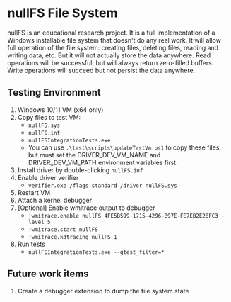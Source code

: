 # nullFS File System

nullFS is an educational research project. It is a full implementation of a Windows installable file system that doesn't do any real work. It will allow full operation of the file system: creating files, deleting files, reading and writing data, etc. But it will not actually store the data anywhere. Read operations will be successful, but will always return zero-filled buffers. Write operations will succeed but not persist the data anywhere.

## Testing Environment

1. Windows 10/11 VM (x64 only)
1. Copy files to test VM:
   * `nullFS.sys`
   * `nullFS.inf`
   * `nullFSIntegrationTests.exe`
   * You can use `.\test\scripts\updateTestVm.ps1` to copy these files, but must set the DRIVER_DEV_VM_NAME and DRIVER_DEV_VM_PATH environment variables first.
1. Install driver by double-clicking `nullFS.inf`
1. Enable driver verifier
   * `verifier.exe /flags standard /driver nullFS.sys`
1. Restart VM
1. Attach a kernel debugger
1. [Optional] Enable wmitrace output to debugger
    * `!wmitrace.enable nullFS 4FE5B599-1715-4296-B97E-FE7EB2E28FC3 -level 5`
    * `!wmitrace.start nullFS`
    * `!wmitrace.kdtracing nullFS 1`
1. Run tests
   * `nullFSIntegrationTests.exe --gtest_filter=*`

## Future work items

1. Create a debugger extension to dump the file system state
